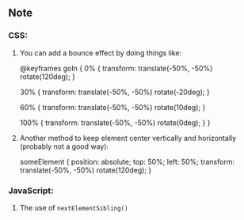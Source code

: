 ## Note

### CSS:
1. You can add a bounce effect by doing things like:


    @keyframes goIn {
    0% {
        transform: translate(-50%, -50%) rotate(120deg);
    }

    30% {
        transform: translate(-50%, -50%) rotate(-20deg);
    }

    60% {
        transform: translate(-50%, -50%) rotate(10deg);
    }

    100% {
        transform: translate(-50%, -50%) rotate(0deg);
    }
    }

2. Another method to keep element center vertically and horizontally (probably not a good way):

    someElement {
        position: absolute;
        top: 50%;
        left: 50%;
        transform: translate(-50%, -50%) rotate(120deg);
    }


### JavaScript:

1. The use of `nextElementSibling()`
